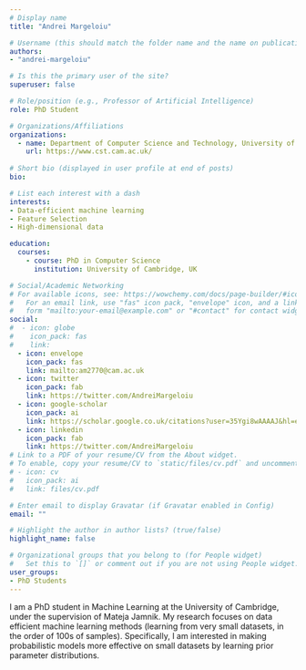 ```yaml
---
# Display name
title: "Andrei Margeloiu"

# Username (this should match the folder name and the name on publications)
authors:
- "andrei-margeloiu"

# Is this the primary user of the site?
superuser: false

# Role/position (e.g., Professor of Artificial Intelligence)
role: PhD Student

# Organizations/Affiliations
organizations:
  - name: Department of Computer Science and Technology, University of Cambridge
    url: https://www.cst.cam.ac.uk/
  
# Short bio (displayed in user profile at end of posts)
bio: 

# List each interest with a dash
interests:
- Data-efficient machine learning
- Feature Selection
- High-dimensional data

education:
  courses:
    - course: PhD in Computer Science
      institution: University of Cambridge, UK

# Social/Academic Networking
# For available icons, see: https://wowchemy.com/docs/page-builder/#icons
#   For an email link, use "fas" icon pack, "envelope" icon, and a link in the
#   form "mailto:your-email@example.com" or "#contact" for contact widget.
social:
#  - icon: globe
#    icon_pack: fas
#    link: 
  - icon: envelope
    icon_pack: fas
    link: mailto:am2770@cam.ac.uk
  - icon: twitter
    icon_pack: fab
    link: https://twitter.com/AndreiMargeloiu
  - icon: google-scholar
    icon_pack: ai
    link: https://scholar.google.co.uk/citations?user=35Ygi8wAAAAJ&hl=en
  - icon: linkedin
    icon_pack: fab
    link: https://twitter.com/AndreiMargeloiu
# Link to a PDF of your resume/CV from the About widget.
# To enable, copy your resume/CV to `static/files/cv.pdf` and uncomment the lines below.
# - icon: cv
#   icon_pack: ai
#   link: files/cv.pdf

# Enter email to display Gravatar (if Gravatar enabled in Config)
email: ""

# Highlight the author in author lists? (true/false)
highlight_name: false

# Organizational groups that you belong to (for People widget)
#   Set this to `[]` or comment out if you are not using People widget.
user_groups:
- PhD Students
---
```


I am a PhD student in Machine Learning at the University of Cambridge, under the supervision of Mateja Jamnik. My research focuses on data efficient machine learning methods (learning from very small datasets, in the order of 100s of samples). Specifically, I am interested in making probabilistic models more effective on small datasets by learning prior parameter distributions.
